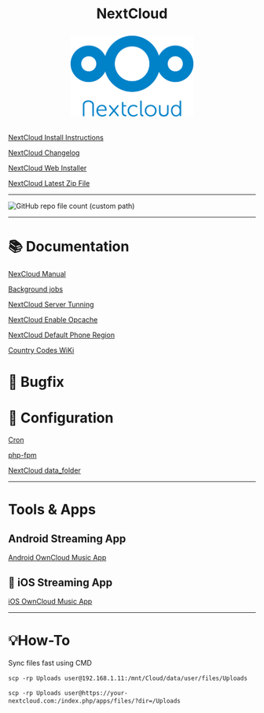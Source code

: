 # <p align="center">NextCloud</p>

<div align="center">
<img src="https://raw.githubusercontent.com/PhilipMello/icons/main/nextcloud/nexcloud-logo-01.png" alt="NextCloud logo" width="250">
</div>
<br>

[NextCloud Install Instructions](https://nextcloud.com/install/#instructions-server)

[NextCloud Changelog](https://nextcloud.com/changelog/#latest)

[NextCloud Web Installer](https://download.nextcloud.com/server/installer/setup-nextcloud.php)

[NextCloud Latest Zip File](https://download.nextcloud.com/server/releases/latest.zip)

---

![GitHub repo file count (custom path)](https://img.shields.io/github/directory-file-count/philipmello/Dev/NextCloud)

---

# 📚 Documentation
[NexCloud Manual](https://docs.nextcloud.com/server/latest/admin_manual/index.html)

[Background jobs](https://docs.nextcloud.com/server/latest/admin_manual/configuration_server/background_jobs_configuration.html)

[NextCloud Server Tunning](https://docs.nextcloud.com/server/25/admin_manual/installation/server_tuning.html)

[NextCloud Enable Opcache](https://docs.nextcloud.com/server/25/admin_manual/installation/server_tuning.html#enable-php-opcache)

[NextCloud Default Phone Region](https://docs.nextcloud.com/server/25/admin_manual/configuration_server/config_sample_php_parameters.html)

[Country Codes WiKi](https://en.wikipedia.org/wiki/ISO_3166-1_alpha-2#Decoding_table)

# 🐛 Bugfix

# 🔧 Configuration
[Cron](https://github.com/PhilipMello/Dev/tree/main/NextCloud/cron)

[php-fpm](https://github.com/PhilipMello/Dev/tree/main/NextCloud/php-fpm)

[NextCloud data_folder](https://github.com/PhilipMello/Dev/tree/main/NextCloud/data_folder)

---

# Tools & Apps

## Android Streaming App
[Android OwnCloud Music App]("https://github.com/owncloud/music/wiki/Ampache" "Streaming Music App for Android")

## 📱 iOS Streaming App
[iOS OwnCloud Music App]("https://github.com/owncloud/ios-app" "Streaming Music App for iOS")

---

# 💡How-To

Sync files fast using CMD

```
scp -rp Uploads user@192.168.1.11:/mnt/Cloud/data/user/files/Uploads
```

```
scp -rp Uploads user@https://your-nextcloud.com:/index.php/apps/files/?dir=/Uploads
```
